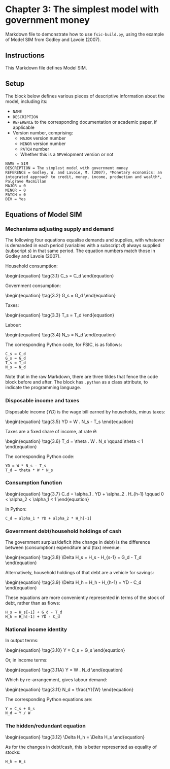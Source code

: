 # Chapter 3: The simplest model with government money

Markdown file to demonstrate how to use `fsic-build.py`, using the example of
Model SIM from Godley and Lavoie (2007).

## Instructions

This Markdown file defines Model SIM.

## Setup

The block below defines various pieces of descriptive information about the
model, including its:

* `NAME`
* `DESCRIPTION`
* `REFERENCE` to the corresponding documentation or academic paper, if
  applicable
* Version number, comprising:
    * `MAJOR` version number
    * `MINOR` version number
    * `PATCH` number
	* Whether this is a `DEV`elopment version or not

~~~{.ini}
NAME = SIM
DESCRIPTION = The simplest model with government money
REFERENCE = Godley, W. and Lavoie, M. (2007), *Monetary economics: an integrated approach to credit, money, income, production and wealth*, Palgrave Macmillan
MAJOR = 0
MINOR = 0
PATCH = 0
DEV = Yes
~~~

## Equations of Model SIM

### Mechanisms adjusting supply and demand

The following four equations equalise demands and supplies, with whatever is
demanded in each period (variables with a subscript $d$) always supplied
(subscript $s$) in that same period. The equation numbers match those in Godley
and Lavoie (2007).

Household consumption:

\begin{equation} \tag{3.1}
C_s = C_d
\end{equation}

Government consumption:

\begin{equation} \tag{3.2}
G_s = G_d
\end{equation}

Taxes:

\begin{equation} \tag{3.3}
T_s = T_d
\end{equation}

Labour:

\begin{equation} \tag{3.4}
N_s = N_d
\end{equation}

The corresponding Python code, for FSIC, is as follows:

~~~{.python}
C_s = C_d
G_s = G_d
T_s = T_d
N_s = N_d
~~~

Note that in the raw Markdown, there are three tildes that fence the code block
before and after. The block has `.python` as a class attribute, to indicate the
programming language.

### Disposable income and taxes

Disposable income ($YD$) is the wage bill earned by households, minus taxes:

\begin{equation} \tag{3.5}
YD = W . N_s - T_s
\end{equation}

Taxes are a fixed share of income, at rate $\theta$:

\begin{equation} \tag{3.6}
T_d = \theta . W . N_s \qquad \theta < 1
\end{equation}

The corresponding Python code:

~~~{.python}
YD = W * N_s - T_s
T_d = theta * W * N_s
~~~

### Consumption function

\begin{equation} \tag{3.7}
C_d = \alpha_1 . YD + \alpha_2 . H_{h-1} \qquad 0 < \alpha_2 < \alpha_1 < 1
\end{equation}

In Python:

~~~{.python}
C_d = alpha_1 * YD + alpha_2 * H_h[-1]
~~~

### Government debt/household holdings of cash

The government surplus/deficit (the change in debt) is the difference between
(consumption) expenditure and (tax) revenue:

\begin{equation} \tag{3.8}
\Delta H_s = H_s - H_{s-1} = G_d - T_d
\end{equation}

Alternatively, household holdings of that debt are a vehicle for savings:

\begin{equation} \tag{3.9}
\Delta H_h = H_h - H_{h-1} = YD - C_d
\end{equation}

These equations are more conveniently represented in terms of the stock of debt,
rather than as flows:

~~~{.python}
H_s = H_s[-1] + G_d - T_d
H_h = H_h[-1] + YD - C_d
~~~

### National income identity

In output terms:

\begin{equation} \tag{3.10}
Y = C_s + G_s
\end{equation}

Or, in income terms:

\begin{equation} \tag{3.11A}
Y = W . N_d
\end{equation}

Which by re-arrangement, gives labour demand:

\begin{equation} \tag{3.11}
N_d = \frac{Y}{W}
\end{equation}

The corresponding Python equations are:

~~~{.python}
Y = C_s + G_s
N_d = Y / W
~~~

### The hidden/redundant equation

\begin{equation} \tag{3.12}
\Delta H_h = \Delta H_s
\end{equation}

As for the changes in debt/cash, this is better represented as equality of
stocks:

~~~{.python .hidden}
H_h = H_s
~~~
